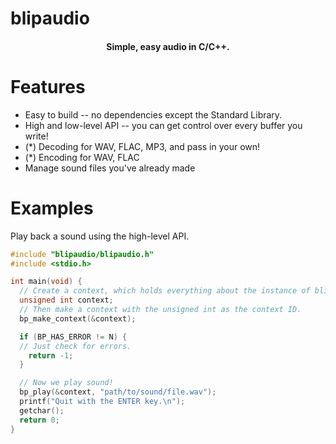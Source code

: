 <h1>blipaudio</h1>

<h4 align="center"> Simple, easy audio in C/C++. </h4>

Features
=======
- Easy to build -- no dependencies except the Standard Library.
- High and low-level API -- you can get control over every buffer you write!
- (*) Decoding for WAV, FLAC, MP3, and pass in your own!
- (*) Encoding for WAV, FLAC
- Manage sound files you've already made

Examples
========
Play back a sound using the high-level API.
``` c
#include "blipaudio/blipaudio.h"
#include <stdio.h>

int main(void) {
  // Create a context, which holds everything about the instance of blipaudio currently invoked.
  unsigned int context;
  // Then make a context with the unsigned int as the context ID.
  bp_make_context(&context);

  if (BP_HAS_ERROR != N) {
  // Just check for errors.
    return -1;
  }

  // Now we play sound!
  bp_play(&context, "path/to/sound/file.wav");
  printf("Quit with the ENTER key.\n");
  getchar();
  return 0;
}
```
